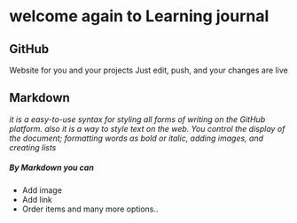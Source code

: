 # welcome again to Learning journal 
## GitHub
Website for you and your projects Just edit, push, and your changes are live

## Markdown 
*it is a easy-to-use syntax for styling all forms of writing on the GitHub platform.
also it is a way to style text on the web. You control the display of the document; formatting words as bold or italic, adding images, and creating lists*
##### By Markdown you can 
- Add image
- Add link
- Order items and many more options..
